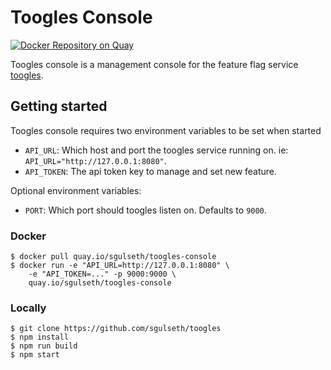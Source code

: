 # Toogles Console

[![Docker Repository on Quay](https://quay.io/repository/sgulseth/toogles-console/status "Docker Repository on Quay")](https://quay.io/repository/sgulseth/toogles-console)

Toogles console is a management console for the feature flag service [toogles](https://github.com/sgulseth/toogles).

## Getting started

Toogles console requires two environment variables to be set when started

 * `API_URL`: Which host and port the toogles service running on. ie: `API_URL="http://127.0.0.1:8080"`.
 * `API_TOKEN`: The api token key to manage and set new feature.

 Optional environment variables:

 * `PORT`: Which port should toogles listen on. Defaults to `9000`.


### Docker

```
$ docker pull quay.io/sgulseth/toogles-console
$ docker run -e "API_URL=http://127.0.0.1:8080" \
    -e "API_TOKEN=..." -p 9000:9000 \
    quay.io/sgulseth/toogles-console
```

### Locally
```
$ git clone https://github.com/sgulseth/toogles
$ npm install
$ npm run build
$ npm start
```